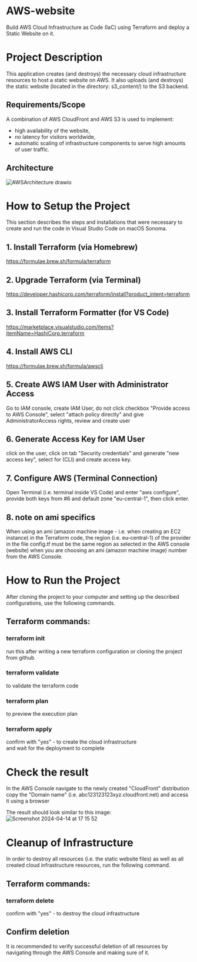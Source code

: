 # AWS-website
Build AWS Cloud Infrastructure as Code (IaC) using Terraform and deploy a Static Website on it.

# Project Description
This application creates (and destroys) the necessary cloud infrastructure resources to host a static website on AWS. It also uploads (and destroys) the static website (located in the directory: s3_content/) to the S3 backend.  

## Requirements/Scope
A combination of AWS CloudFront and AWS S3 is used to implement:
* high availability of the website, 
* no latency for visitors worldwide,
* automatic scaling of infrastructure components to serve high amounts of user traffic.

## Architecture
![AWSArchitecture drawio](https://github.com/swbergmann/AWS-website/assets/52543581/2d907f4a-38fc-430f-900b-c5c9f31d30d6)

# How to Setup the Project

This section describes the steps and installations that were necessary to create and run the code in Visual Studio Code on macOS Sonoma.

## 1. Install Terraform (via Homebrew)
https://formulae.brew.sh/formula/terraform  

## 2. Upgrade Terraform (via Terminal)
https://developer.hashicorp.com/terraform/install?product_intent=terraform  

## 3. Install Terraform Formatter (for VS Code)
https://marketplace.visualstudio.com/items?itemName=HashiCorp.terraform  

## 4. Install AWS CLI
https://formulae.brew.sh/formula/awscli  

## 5. Create AWS IAM User with Administrator Access
Go to IAM console, create IAM User, do not click checkbox "Provide access to AWS Console", select "attach policy directly" and give AdministratorAccess rights, review and create user  

## 6. Generate Access Key for IAM User
click on the user, click on tab "Security credentials" and generate "new access key", select for (CLI) and create access key.  

## 7. Configure AWS (Terminal Connection)
Open Terminal (i.e. terminal inside VS Code) and enter "aws configure", provide both keys from #6 and default zone "eu-central-1", then click enter.  

## 8. note on ami specifics  
When using an ami (amazon machine image - i.e. when creating an EC2 instance) in the Terraform code, the region (i.e. eu-central-1) of the provider in the file config.tf must be the same region as selected in the AWS console (website) when you are choosing an ami (amazon machine image) number from the AWS Console.  

# How to Run the Project
After cloning the project to your computer and setting up the described configurations, use the following commands.  

## Terraform commands:

### terraform init  
run this after writing a new terraform configuration or cloning the project from github  

### terraform validate
to validate the terraform code  

### terraform plan
to preview the execution plan  

### terraform apply
confirm with "yes" - to create the cloud infrastructure  
and wait for the deployment to complete  

# Check the result
In the AWS Console navigate to the newly created "CloudFront" distribution  
copy the "Domain name" (i.e. abc123123123xyz.cloudfront.net) and access it using a browser  

The result should look similar to this image:
![Screenshot 2024-04-14 at 17 15 52](https://github.com/swbergmann/AWS-website/assets/52543581/fd039a9c-6019-40ab-9747-f02ee8237f1f)

# Cleanup of Infrastructure
In order to destroy all resources (i.e. the static website files) as well as all created cloud infrastructure resources, run the following command.

## Terraform commands:

### terraform delete
confirm with "yes" - to destroy the cloud infrastructure

## Confirm deletion
It is recommended to verify successful deletion of all resources by navigating through the AWS Console and making sure of it.
